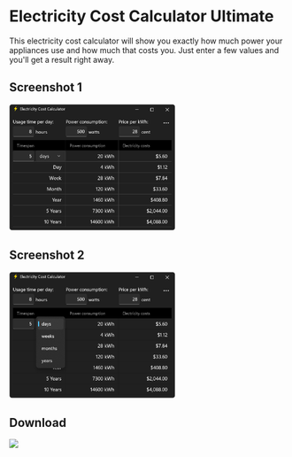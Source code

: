 # Electricity Cost Calculator Ultimate

This electricity cost calculator will show you exactly how much power your appliances use and how much that costs you. Just enter a few values and you'll get a result right away.

## Screenshot 1

<img src="Screenshots/EN_dark1.png" alt="Screenshot 1" width="300">

## Screenshot 2

<img src="Screenshots/EN_dark2.png" alt="Screenshot 2" width="300">

## Download

<a href="https://apps.microsoft.com/detail/9n3h7cgrr7lj?mode=direct">
	<img src="https://get.microsoft.com/images/en-us%20dark.svg" width="200"/>
</a>